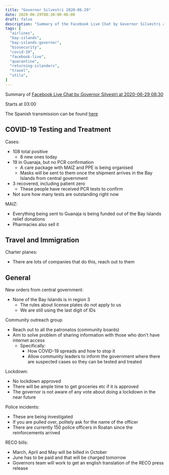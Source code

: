 ```yaml
---
title: "Governor Silvestri 2020-06-29"
date: 2020-06-29T08:30:00-06:00
draft: false
description: "Summary of the Facebook Live Chat by Governor Silvestri at 2020-06-29 08:30"
tags: [
  "airlines",
  "bay-islands",
  "bay-islands-governor",
  "biosecurity",
  "covid-19",
  "facebook-live",
  "quarantine",
  "returning-islanders",
  "travel",
  "utila",
]
---
```


Summary of [Facebook Live Chat by Governor Silvestri at 2020-06-29
08:30](https://www.facebook.com/gobernacionislas/videos/866256867230889)

Starts at 03:00

The Spanish transmission can be found [here](https://www.facebook.com/gobernacionislas/videos/2531350853784672/)

COVID-19 Testing and Treatment
------------------------------

Cases:
* 108 total positive
  * 8 new ones today
* 19 in Guanaja, but no PCR confirmation
  * A care package with MAIZ and PPE is being organised
  * Masks will be sent to them once the shipment arrives in the Bay Islands
    from central government
* 3 recovered, including patient zero
  * These people have received PCR tests to confirm
* Not sure how many tests are outstanding right now

MAIZ:
* Everything being sent to Guanaja is being funded out of the Bay Islands
  relief donations
* Pharmacies also sell it

Travel and Immigration
----------------------

Charter planes:
* There are lots of companies that do this, reach out to them

General
-------

New orders from central government:
* None of the Bay Islands is in region 3
  * The rules about license plates do not apply to us
  * We are still using the last digit of IDs

Community outreach group
* Reach out to all the patronatos (community boards)
* Aim to solve problem of sharing information with those who don't have
  internet access
  * Specifically:
    * How COVID-19 spreads and how to stop it
    * Allow community leaders to inform the government where there are
      suspected cases so they can be tested and treated

Lockdown:
* No lockdown approved
* There will be ample time to get groceries etc if it is approved
* The governor is not aware of any vote about doing a lockdown in the near
  future

Police incidents:
* These are being investigated
* If you are pulled over, politely ask for the name of the officer
* There are currently 150 police officers in Roatan since the reinforcements
  arrived

RECO bills:
* March, April and May will be billed in October
* June has to be paid and that will be charged tomorrow
* Governors team will work to get an english translation of the RECO press
  release
